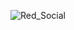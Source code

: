 
![Red_Social](https://github.com/edumel20/Diagrama_Secuencia/assets/145054591/1801183d-0148-46f9-b53b-7a09aeb75fd1)
